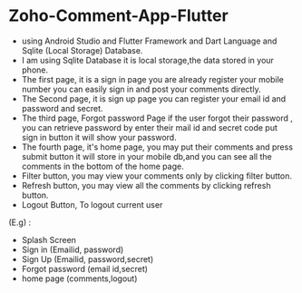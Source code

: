 # Zoho-Comment-App-Flutter
 * using Android Studio and Flutter Framework and Dart Language and Sqlite (Local Storage) Database.
 * I am using Sqlite Database it is local storage,the data stored in your phone.
 * The first page, it is a sign in page you are already register your mobile number you can easily sign in and post your comments directly.
 * The Second page, it is sign up page you can register your email id and password and secret.
 * The third page, Forgot password Page if the user forgot their password , you can retrieve password by enter their mail id and secret code put sign in button it will show your password.
 * The fourth page, it's home page, you may put their comments and press submit button it will store in your mobile db,and you can see all the comments in the bottom of the home page.
 * Filter button, you may view your comments only by clicking filter button.
 * Refresh button, you may view all the comments by clicking refresh button.
 * Logout Button, To logout current user
 
 (E.g) :
 * Splash Screen
 * Sign in    (Emailid, password)
 * Sign Up    (Emailid, password,secret)
 * Forgot password (email id,secret)
 * home page  (comments,logout)  
